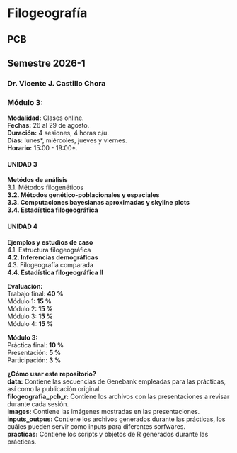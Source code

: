 # Filogeografía
## PCB
## Semestre 2026-1
### Dr. Vicente J. Castillo Chora

### Módulo 3:

**Modalidad:** Clases online. \
**Fechas:** 26 al 29 de agosto. \
**Duración:** 4 sesiones, 4 horas c/u. \
**Días:** lunes*, miércoles, jueves y viernes. \
**Horario:** 15:00 - 19:00*. 

#### UNIDAD 3
**Metódos de análisis** \
3.1. Métodos filogenéticos \
**3.2. Métodos genético-poblacionales y espaciales** \
**3.3. Computaciones bayesianas aproximadas y skyline plots** \
**3.4. Estadística filogeográfica** 

#### UNIDAD 4
**Ejemplos y estudios de caso** \
4.1. Estructura filogeográfica \
**4.2. Inferencias demográficas** \
4.3. Filogeografía comparada \
**4.4. Estadística filogeográfica II**

**Evaluación:** \
Trabajo final: **40 %** \
Módulo 1:      **15 %** \
Módulo 2:	   **15 %** \
Módulo 3:	   **15 %** \
Módulo 4:	   **15 %** 

**Módulo 3:** \
Práctica final: **10 %** \
Presentación: **5 %** \
Participación: **3 %** 

**¿Cómo usar este repositorio?** \
**data:** Contiene las secuencias de Genebank empleadas para las prácticas, así como la publicación original. \
**filogeografia_pcb_r:** Contiene los archivos con las presentaciones a revisar durante cada sesión. \
**images:** Contiene las imágenes mostradas en las presentaciones. \
**inputs_outpus:** Contiene los archivos generados durante las prácticas, los cuáles pueden servir como inputs para diferentes sorfwares. \
**practicas:** Contiene los scripts y objetos de R generados durante las prácticas. 










